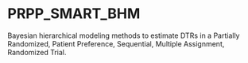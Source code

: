 # PRPP_SMART_BHM
Bayesian hierarchical modeling methods to estimate DTRs in a Partially Randomized, Patient Preference, Sequential, Multiple Assignment, Randomized Trial.
